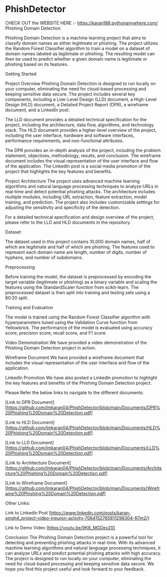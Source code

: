 # PhishDetector

 
 CHECK OUT the WEBSITE HERE :- https://karan188.pythonanywhere.com/
Phishing Domain Detection

Phishing Domain Detection is a machine learning project that aims to classify domain names as either legitimate or phishing. The project utilizes the Random Forest Classifier algorithm to train a model on a dataset of domain names labeled as legitimate or phishing. The resulting model can then be used to predict whether a given domain name is legitimate or phishing based on its features.

Getting Started

Project Overview
Phishing Domain Detection is designed to run locally on your computer, eliminating the need for cloud-based processing and keeping sensitive data secure. The project includes several key components, including a Low-Level Design (LLD) document, a High-Level Design (HLD) document, a Detailed Project Report (DPR), a wireframe document, and a LinkedIn post.

The LLD document provides a detailed technical specification for the project, including the architecture, data flow, algorithms, and technology stack. The HLD document provides a higher-level overview of the project, including the user interface, hardware and software interfaces, performance requirements, and non-functional attributes.

The DPR provides an in-depth analysis of the project, including the problem statement, objectives, methodology, results, and conclusion. The wireframe document includes the visual representation of the user interface and flow of the application. The LinkedIn post is a social media promotion of the project that highlights the key features and benefits.

Project Architecture
The project uses advanced machine learning algorithms and natural language processing techniques to analyze URLs in real-time and detect potential phishing attacks. The architecture includes multiple modules, including URL extraction, feature extraction, model training, and prediction. The project also includes customizable settings for adjusting the sensitivity and specificity of the detection.

For a detailed technical specification and design overview of the project, please refer to the LLD and HLD documents in the repository.

Dataset

The dataset used in this project contains 10,000 domain names, half of which are legitimate and half of which are phishing. The features used to represent each domain name are length, number of digits, number of hyphens, and number of subdomains.

Preprocessing

Before training the model, the dataset is preprocessed by encoding the target variable (legitimate or phishing) as a binary variable and scaling the features using the StandardScaler function from scikit-learn. The preprocessed dataset is then split into training and testing sets using a 80:20 split.

Training and Evaluation

The model is trained using the Random Forest Classifier algorithm with hyperparameters tuned using the Validation Curve function from Yellowbrick. The performance of the model is evaluated using accuracy score, precision score, recall score, and F1 score.


Video Demonstration
We have provided a video demonstration of the Phishing Domain Detection project in action. 

Wireframe Document
We have provided a wireframe document that includes the visual representation of the user interface and flow of the application.

LinkedIn Promotion
We have also posted a LinkedIn promotion to highlight the key features and benefits of the Phishing Domain Detection project. 


Please Refer the below links to navigate to the different documents:

[Link to DPR Document] [https://github.com/Imkaran04/PhishDetector/blob/main/Documents/DPR%20Phishing%20Domain%20Detection.pdf]

[Link to HLD Document] [https://github.com/Imkaran04/PhishDetector/blob/main/Documents/HLD%20Phishing%20Domain%20Detection.pdf]

[Link to LLD Document] [https://github.com/Imkaran04/PhishDetector/blob/main/Documents/LLD%20Phishing%20Domain%20Detection.pdf]

[Link to Architecture Document] [https://github.com/Imkaran04/PhishDetector/blob/main/Documents/Architecture%20Phishing%20Domain%20Detection.pdf]

[Link to Wireframe Document] [https://github.com/Imkaran04/PhishDetector/blob/main/Documents/Wireframe%20Phishing%20Domain%20Detection.pdf]


Other Links:

Link to LinkedIn Post [https://www.linkedin.com/posts/karan-singh4_project-video-ineuron-activity-7064152765811298304-R7m2/]

Link to Demo Video [https://youtu.be/9K8_MGDex20]









Conclusion
The Phishing Domain Detection project is a powerful tool for detecting and preventing phishing attacks in real-time. With its advanced machine learning algorithms and natural language processing techniques, it can analyze URLs and predict potential phishing attacks with high accuracy. The project is designed to run locally on your computer, eliminating the need for cloud-based processing and keeping sensitive data secure. We hope you find this project useful and look forward to your feedback.










